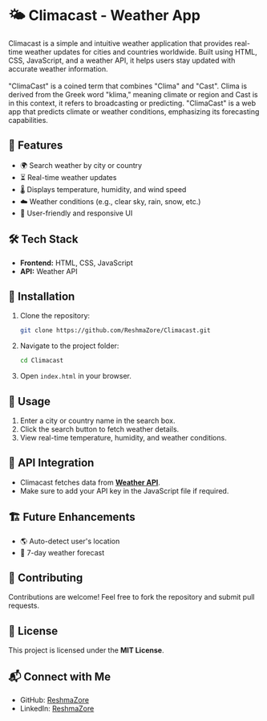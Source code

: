# 🌤️ Climacast - Weather App

Climacast is a simple and intuitive weather application that provides real-time weather updates for cities and countries worldwide. Built using HTML, CSS, JavaScript, and a weather API, it helps users stay updated with accurate weather information.<br>
<br>
"ClimaCast" is a coined term that combines "Clima" and "Cast".
Clima is derived from the Greek word "klima," meaning climate or region and Cast is in this context, it refers to broadcasting or predicting.
"ClimaCast" is a web app that  predicts climate or weather conditions, emphasizing its forecasting capabilities. 


## 🚀 Features
- 🌍 Search weather by city or country
- ⏳ Real-time weather updates
- 🌡️ Displays temperature, humidity, and wind speed
- ☁️ Weather conditions (e.g., clear sky, rain, snow, etc.)
- 🎨 User-friendly and responsive UI

## 🛠️ Tech Stack
- **Frontend:** HTML, CSS, JavaScript
- **API:** Weather API


## 🔧 Installation
1. Clone the repository:
   ```sh
   git clone https://github.com/ReshmaZore/Climacast.git
   ```
2. Navigate to the project folder:
   ```sh
   cd Climacast
   ```
3. Open `index.html` in your browser.


## 📌 Usage
1. Enter a city or country name in the search box.
2. Click the search button to fetch weather details.
3. View real-time temperature, humidity, and weather conditions.

## 📜 API Integration
- Climacast fetches data from **[Weather API](https://www.weatherapi.com/)**.
- Make sure to add your API key in the JavaScript file if required.

## 🏗️ Future Enhancements
- 🌎 Auto-detect user's location
- 📅 7-day weather forecast


## 🤝 Contributing
Contributions are welcome! Feel free to fork the repository and submit pull requests.

## 📄 License
This project is licensed under the **MIT License**.

## 📬 Connect with Me
- GitHub: [ReshmaZore](https://github.com/ReshmaZore)
- LinkedIn: [ReshmaZore](https://www.linkedin.com/in/reshma-zore-8a250b269/)
